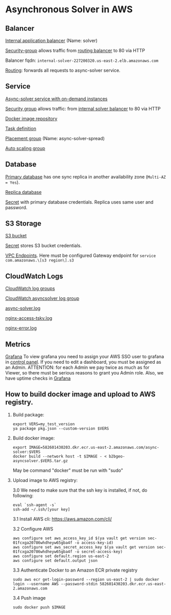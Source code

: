# Asynchronous Solver in AWS

## Balancer
[Internal application balancer](https://us-east-2.console.aws.amazon.com/ec2/v2/home?region=us-east-2#LoadBalancers:sort=loadBalancerName) (Name: solver)

[Security-group](https://us-east-2.console.aws.amazon.com/ec2/v2/home?region=us-east-2#SecurityGroups:search=sg-04115d644e8c2f084;sort=group-id)
allows traffic from [routing balancer](https://us-east-2.console.aws.amazon.com/ec2/v2/home?region=us-east-2#LoadBalancers:sort=loadBalancerName) to 80 via HTTP

Balancer fqdn: `internal-solver-227200320.us-east-2.elb.amazonaws.com`

[Routing](https://us-east-2.console.aws.amazon.com/ec2/v2/home?region=us-east-2#ELBRules:type=app;loadBalancerName=solver;loadBalancerId=3db6ed3cc4d11468;listenerId=88fac34ee29189c5;accountId=582601430203): forwards all requests to async-solver service.


## Service
[Async-solver service with on-demand instances](https://us-east-2.console.aws.amazon.com/ecs/home?region=us-east-2#/clusters/default/services/async-solver/details)

[Security group](https://us-east-2.console.aws.amazon.com/vpc/home?region=us-east-2#SecurityGroup:groupId=sg-03901467d1402acd0) allows traffic: from [internal solver balancer](https://us-east-2.console.aws.amazon.com/ec2/v2/home?region=us-east-2#LoadBalancers:sort=loadBalancerName) to 80 via HTTP

[Docker image repository](https://us-east-2.console.aws.amazon.com/ecr/repositories/private/582601430203/async-solver?region=us-east-2)

[Task definition](https://us-east-2.console.aws.amazon.com/ecs/home?region=us-east-2#/taskDefinitions/async-solver-task-definition/status/ACTIVE)

[Placement group](https://us-east-2.console.aws.amazon.com/ec2/v2/home?region=us-east-2#PlacementGroups:) (Name: async-solver-spread)

[Auto scaling group](https://us-east-2.console.aws.amazon.com/ec2autoscaling/home?region=us-east-2#/details/async-solver?view=details)

## Database
[Primary database](https://us-east-2.console.aws.amazon.com/rds/home?ad=c&cp=bn&p=rdsp&region=us-east-2#database:id=solver-postgres;is-cluster=false;tab=connectivity) has one sync replica in another availability zone (`Multi-AZ = Yes`).

[Replica database](https://us-east-2.console.aws.amazon.com/rds/home?ad=c&cp=bn&p=rdsp&region=us-east-2#database:id=solver-postgres-replica;is-cluster=false)

[Secret](https://us-east-2.console.aws.amazon.com/secretsmanager/home?region=us-east-2#!/secret?name=postgres-solver) with primary database credentials. Replica uses same user and password.

## S3 Storage
[S3 bucket](https://s3.console.aws.amazon.com/s3/buckets/yandex-asyncsolver-default?region=us-east-2&tab=objects)

[Secret](https://us-east-2.console.aws.amazon.com/secretsmanager/home?region=us-east-2#!/secret?name=s3-storage) stores S3 bucket credentials.

[VPC Endpoints](https://us-east-2.console.aws.amazon.com/vpc/home?region=us-east-2#Endpoints:sort=vpcEndpointId). Here must be configured Gateway endpoint for `service com.amazonaws.\[s3 region\].s3`

## CloudWatch Logs
[CloudWatch log groups](https://us-east-2.console.aws.amazon.com/cloudwatch/home?region=us-east-2#logsV2:log-groups)

[CloudWatch asyncsolver log group](https://us-east-2.console.aws.amazon.com/cloudwatch/home?region=us-east-2#logsV2:log-groups/log-group/asyncsolver)

[async-solver.log](https://us-east-2.console.aws.amazon.com/cloudwatch/home?region=us-east-2#logsV2:log-groups/log-group/asyncsolver/log-events/async-solver.log)

[nginx-access-tskv.log](https://us-east-2.console.aws.amazon.com/cloudwatch/home?region=us-east-2#logsV2:log-groups/log-group/asyncsolver/log-events/nginx-access-tskv.log)

[nginx-error.log](https://us-east-2.console.aws.amazon.com/cloudwatch/home?region=us-east-2#logsV2:log-groups/log-group/asyncsolver/log-events/nginx-error.log)

## Metrics

[Grafana](https://g-a4c40d6f07.grafana-workspace.us-east-2.amazonaws.com/d/eovZL6Lnz/async-solver)
To view grafana you need to assign your AWS SSO user to grafana in [control panel](https://us-east-2.console.aws.amazon.com/grafana/home?region=us-east-2#/workspaces/g-a4c40d6f07/SSOConfiguration). If you need to edit a dashboard, you must be assigned as an Admin. ATTENTION: for each Admin we pay twice as much as for Viewer, so there must be serious reasons to grant you Admin role.
Also, we have uptime checks in [Grafana](https://g-a4c40d6f07.grafana-workspace.us-east-2.amazonaws.com/d/zIQ_zhu7z/solver-uptime?orgId=1&from=now-7d&to=now)

## How to build docker image and upload to AWS registry.

1. Build package:
    ```
    export VERS=my_test_version
    ya package pkg.json --custom-version $VERS
    ```
2. Build docker image:
    ```
    export IMAGE=582601430203.dkr.ecr.us-east-2.amazonaws.com/async-solver:$VERS
    docker build --network host -t $IMAGE - < b2bgeo-asyncsolver.$VERS.tar.gz
    ```
    May be command "docker" must be run with "sudo"
3. Upload image to AWS registry:

    3.0 We need to make sure that the ssh key is installed, if not, do following:
    ```
    eval `ssh-agent -s`
    ssh-add ~/.ssh/[your key]
    ```
    3.1 Install AWS cli: https://aws.amazon.com/cli/

    3.2 Configure AWS
    ```
    aws configure set aws_access_key_id $(ya vault get version sec-01fcxga20786whdheyw65gba4f -o access-key-id)
    aws configure set aws_secret_access_key $(ya vault get version sec-01fcxga20786whdheyw65gba4f -o secret-access-key)
    aws configure set default.region us-east-2
    aws configure set default.output json
    ```

    3.3 Authenticate Docker to an Amazon ECR private registry
    ```
    sudo aws ecr get-login-password --region us-east-2 | sudo docker login --username AWS --password-stdin 582601430203.dkr.ecr.us-east-2.amazonaws.com
    ```

    3.4 Push image
    ```
    sudo docker push $IMAGE
    ```
